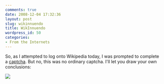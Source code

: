 ```yaml
---
comments: true
date: 2008-12-04 17:32:36
layout: post
slug: wikinnuendo
title: WikInnuendo
wordpress_id: 50
categories:
- From the Internets
---
```





So, as I attempted to log onto Wikipedia today, I was prompted to complete a [captcha](http://en.wikipedia.org/wiki/CAPTCHA). But no, this was no ordinary captcha. I'll let you draw your own conclusions:





[![](http://sasheldon.files.wordpress.com/2008/12/wikinuendo1.png)](http://sasheldon.files.wordpress.com/2008/12/wikinuendo1.png)


